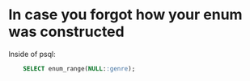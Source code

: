 # In case you forgot how your enum was constructed

Inside of psql:
```sql
    SELECT enum_range(NULL::genre);
```